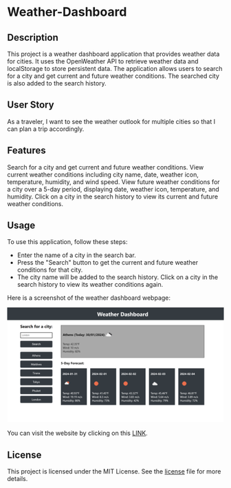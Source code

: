 # Weather-Dashboard

## Description
This project is a weather dashboard application that provides weather data for cities. It uses the OpenWeather API to retrieve weather data and localStorage to store persistent data. The application allows users to search for a city and get current and future weather conditions. The searched city is also added to the search history.

## User Story
As a traveler, I want to see the weather outlook for multiple cities so that I can plan a trip accordingly.

## Features
Search for a city and get current and future weather conditions.
View current weather conditions including city name, date, weather icon, temperature, humidity, and wind speed.
View future weather conditions for a city over a 5-day period, displaying date, weather icon, temperature, and humidity.
Click on a city in the search history to view its current and future weather conditions.

## Usage
To use this application, follow these steps:

- Enter the name of a city in the search bar.
- Press the "Search" button to get the current and future weather conditions for that city.
- The city name will be added to the search history. Click on a city in the search history to view its weather conditions again.

Here is a screenshot of the weather dashboard webpage:

![alt"weather-dashboard-screenshot"](./images/weather-dashboard-screenshot.png)

You can visit the website by clicking on this [LINK](https://cntervisi.github.io/Weather-Dashboard/).

## License
This project is licensed under the MIT License. See the [license](./LICENSE) file for more details.
